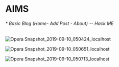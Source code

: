 # AIMS

###### * Basic Blog (Home- Add Post - About) -- Hack ME 

![Opera Snapshot_2019-09-10_050424_localhost](https://user-images.githubusercontent.com/22461455/64579074-d936cd00-d381-11e9-88e6-f694cc5af836.png)


![Opera Snapshot_2019-09-10_050651_localhost](https://user-images.githubusercontent.com/22461455/64579075-d936cd00-d381-11e9-9802-8d2e879e5a04.png)


![Opera Snapshot_2019-09-10_050713_localhost](https://user-images.githubusercontent.com/22461455/64579076-d9cf6380-d381-11e9-9cee-a89858335c8d.png)

